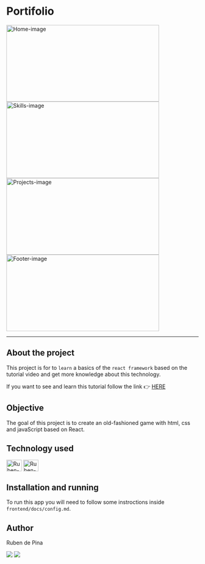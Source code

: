 # Portifolio
<div style="display: inline_block">
    <img align="center" alt="Home-image" height="200" width="400" src="https://user-images.githubusercontent.com/75695011/204330148-5abe7c0a-d9ef-492d-a582-2eaf3eb49f4a.png">
    <img align="center" alt="Skills-image" height="200" width="400" src="https://user-images.githubusercontent.com/75695011/204330155-9eaaaf5d-bcaf-4025-b220-a17b734b5b03.png">
    <img align="center" alt="Projects-image" height="200" width="400" src="https://user-images.githubusercontent.com/75695011/204330159-6dadb9f3-9350-47e9-b5d9-d5fda9bfb05c.png">
    <img align="center" alt="Footer-image" height="200" width="400" src="https://user-images.githubusercontent.com/75695011/204330162-5a78d2b8-936c-400a-a2cb-237b9c502ada.png">
<hr>

## About the project

This project is for to `learn` a basics of the `react framework` based on the tutorial video and get more knowledge about this technology.

If you want to see and learn this tutorial follow the link :point_right: <a  href="https://www.youtube.com/watch?v=hYv6BM2fWd8&list=PLbDegup5beIcbrOu3pMFmiHrkCdFijxF-&index=1&t=106s">HERE</a>

## Objective

The goal of this project is to create an old-fashioned game with html, css and javaScript based on React.

## Technology used

<p><div style="display: inline_block">
  <img align="center" alt="Ruben-git" height="30" width="40" src="https://cdn.jsdelivr.net/gh/devicons/devicon/icons/git/git-original.svg" />
  <img align="center" alt="Ruben-React" height="30" width="40" src="https://cdn.jsdelivr.net/gh/devicons/devicon/icons/react/react-original-wordmark.svg">
</div></p>

## Installation and running

To run this app you will need to follow some instroctions inside `frontend/docs/config.md`.


## Author

<p>Ruben de Pina</p>
<p><div>
    <a href = "mailto:rubenpina758@gmail.com"><img src="https://img.shields.io/badge/-Gmail-%23333?style=for-the-badge&logo=gmail&logoColor=white" target="_blank"></a>
   <a href="https://www.linkedin.com/in/ruben-pina-3851b4235/" target="_blank"><img src="https://img.shields.io/badge/-LinkedIn-%230077B5?style=for-the-badge&logo=linkedin&logoColor=white" target="_blank"></a>
</div></p>

